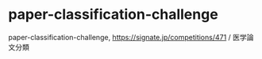 # paper-classification-challenge
paper-classification-challenge, https://signate.jp/competitions/471 / 医学論文分類
